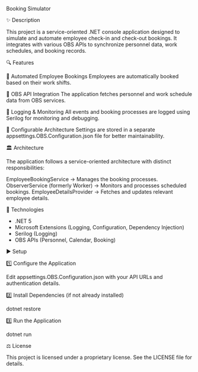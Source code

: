 Booking Simulator


✨ Description

This project is a service-oriented .NET console application designed to simulate and automate employee check-in and check-out bookings.
It integrates with various OBS APIs to synchronize personnel data, work schedules, and booking records.


🔍 Features

🔹 Automated Employee Bookings
Employees are automatically booked based on their work shifts.

🔹 OBS API Integration
The application fetches personnel and work schedule data from OBS services.

🔹 Logging & Monitoring
All events and booking processes are logged using Serilog for monitoring and debugging.

🔹 Configurable Architecture
Settings are stored in a separate appsettings.OBS.Configuration.json file for better maintainability.



🏛️ Architecture

The application follows a service-oriented architecture with distinct responsibilities:

EmployeeBookingService → Manages the booking processes.
ObserverService (formerly Worker) → Monitors and processes scheduled bookings.
EmployeeDetailsProvider → Fetches and updates relevant employee details.


🔧 Technologies

 - .NET 5
 - Microsoft Extensions (Logging, Configuration, Dependency Injection)
 - Serilog (Logging)
 - OBS APIs (Personnel, Calendar, Booking)


▶️ Setup

1️⃣ Configure the Application

Edit appsettings.OBS.Configuration.json with your API URLs and authentication details.

2️⃣ Install Dependencies (if not already installed)

 dotnet restore

3️⃣ Run the Application

 dotnet run


⚖ License

This project is licensed under a proprietary license. See the LICENSE file for details.


